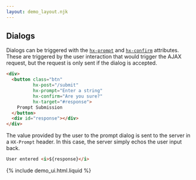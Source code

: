 ```yaml
---
layout: demo_layout.njk
---
```


## Dialogs

Dialogs can be triggered with the [`hx-prompt`](/attributes/hx-prompt) and [`hx-confirm`](/attributes/hx-confirm) attributes.  These are triggered by the user interaction that would trigger the AJAX request, but the request is only sent if the dialog is accepted.

```html
<div>
  <button class="btn"
          hx-post="/submit"
          hx-prompt="Enter a string"
          hx-confirm="Are you sure?"
          hx-target="#response">
    Prompt Submission
  </button>
  <div id="response"></div>
</div>
```

The value provided by the user to the prompt dialog is sent to the server in a `HX-Prompt` header.  In this case, the server simply echos the user input back.

```html
User entered <i>${response}</i>
```

{% include demo_ui.html.liquid %}

<script>

    //=========================================================================
    // Fake Server Side Code
    //=========================================================================

    // routes
    init("/demo", function(request, params){
      return submitButton();
    });

    onPost("/submit", function(request, params){
        var response = request.requestHeaders['HX-Prompt'];
        return promptSubmit(response);
    });

    // templates
    function submitButton() {
      return `<div>
  <button class="btn"
          hx-post="/submit"
          hx-prompt="Enter a string"
          hx-confirm="Are you sure?"
          hx-target="#response">
    Prompt Submission
  </button>
  <div id="response"></div>
</div>`;
    }

    function promptSubmit(response) {
        return `User entered <i>${response}</i>`;
    }
</script>
